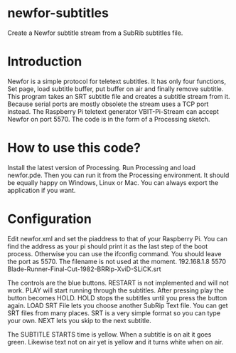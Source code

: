 # newfor-subtitles
Create a Newfor subtitle stream from a SubRib subtitles file.

Introduction
============
Newfor is a simple protocol for teletext subtitles. It has only four functions, Set page, load subtitle buffer, put buffer on air and finally remove subtitle. This program takes an SRT subtitle file and creates a subtitle stream from it. Because serial ports are mostly obsolete the stream uses a TCP port instead. The Raspberry Pi teletext generator VBIT-Pi-Stream can accept Newfor on port 5570. The code is in the form of a Processing sketch.

How to use this code?
=====================
Install the latest version of Processing. Run Processing and load newfor.pde. Then you can run it from the Processing environment. It should be equally happy on Windows, Linux or Mac. You can always export the application if you want.

Configuration
=============
Edit newfor.xml and set the piaddress to that of your Raspberry Pi. You can find the address as your pi should print it as the last step of the boot process. Otherwise you can use the ifconfig command. You should leave the port as 5570. The filename is not used at the moment.
<newfor>
	<piaddress>192.168.1.8</piaddress>
	<piport>5570</piport>
	<filename>Blade-Runner-Final-Cut-1982-BRRip-XviD-SLiCK.srt</filename>
</newfor>

The controls are the blue buttons. RESTART is not implemented and will not work. PLAY will start running through the subtitles. After pressing play the button becomes HOLD. HOLD stops the subtitles until you press the button again. LOAD SRT File lets you choose another SubRip Text file. You can get SRT files from many places. SRT is a very simple format so you can type your own. NEXT lets you skip to the next subtitle.

The SUBTITLE STARTS time is yellow. When a subtitle is on ait it goes green. Likewise text not on air yet is yellow and it turns white when on air. 
